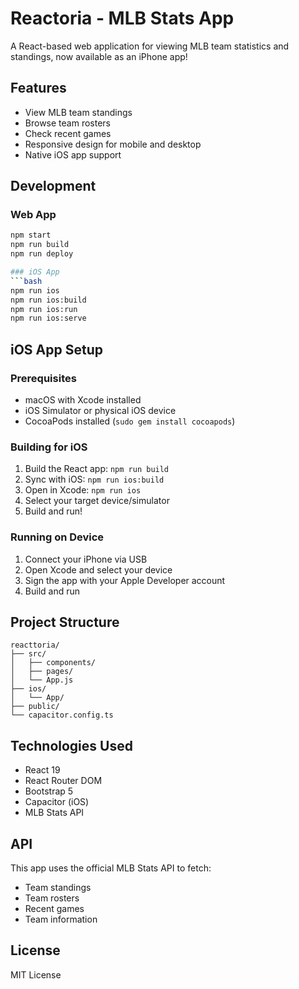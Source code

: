 # Reactoria - MLB Stats App

A React-based web application for viewing MLB team statistics and standings, now available as an iPhone app!

## Features

- View MLB team standings
- Browse team rosters
- Check recent games
- Responsive design for mobile and desktop
- Native iOS app support

## Development

### Web App
```bash
npm start          
npm run build      
npm run deploy     

### iOS App
```bash
npm run ios       
npm run ios:build  
npm run ios:run    
npm run ios:serve  
```

## iOS App Setup

### Prerequisites
- macOS with Xcode installed
- iOS Simulator or physical iOS device
- CocoaPods installed (`sudo gem install cocoapods`)

### Building for iOS
1. Build the React app: `npm run build`
2. Sync with iOS: `npm run ios:build`
3. Open in Xcode: `npm run ios`
4. Select your target device/simulator
5. Build and run!

### Running on Device
1. Connect your iPhone via USB
2. Open Xcode and select your device
3. Sign the app with your Apple Developer account
4. Build and run

## Project Structure

```
reacttoria/
├── src/                   
│   ├── components/         
│   ├── pages/             
│   └── App.js            
├── ios/                   
│   └── App/              
├── public/               
└── capacitor.config.ts   
```

## Technologies Used

- React 19
- React Router DOM
- Bootstrap 5
- Capacitor (iOS)
- MLB Stats API

## API

This app uses the official MLB Stats API to fetch:
- Team standings
- Team rosters
- Recent games
- Team information

## License

MIT License
